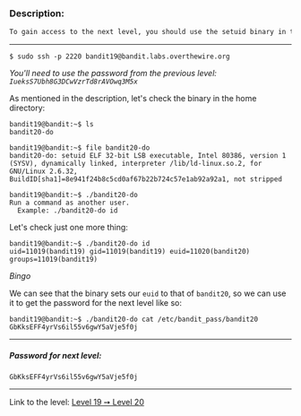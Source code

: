 ### Description:
```txt
To gain access to the next level, you should use the setuid binary in the home-directory. Execute it without arguments to find out how to use it. The password for this level can be found in the usual place (/etc/bandit_pass), after you have used the setuid binary.
```

---
```console
$ sudo ssh -p 2220 bandit19@bandit.labs.overthewire.org
```

_You'll need to use the password from the previous level: `IueksS7Ubh8G3DCwVzrTd8rAVOwq3M5x`_

As mentioned in the description, let's check the binary in the home directory:

```console
bandit19@bandit:~$ ls
bandit20-do

bandit19@bandit:~$ file bandit20-do
bandit20-do: setuid ELF 32-bit LSB executable, Intel 80386, version 1 (SYSV), dynamically linked, interpreter /lib/ld-linux.so.2, for GNU/Linux 2.6.32, BuildID[sha1]=8e941f24b8c5cd0af67b22b724c57e1ab92a92a1, not stripped

bandit19@bandit:~$ ./bandit20-do
Run a command as another user.
  Example: ./bandit20-do id
```

Let's check just one more thing:
```console
bandit19@bandit:~$ ./bandit20-do id
uid=11019(bandit19) gid=11019(bandit19) euid=11020(bandit20) groups=11019(bandit19)
```

_Bingo_

We can see that the binary sets our `euid` to that of `bandit20`, so we can use it to get the password for the next level like so:

```console
bandit19@bandit:~$ ./bandit20-do cat /etc/bandit_pass/bandit20
GbKksEFF4yrVs6il55v6gwY5aVje5f0j
```

---

##### Password for next level:
    GbKksEFF4yrVs6il55v6gwY5aVje5f0j

---

Link to the level: [Level 19 ➙ Level 20](https://overthewire.org/wargames/bandit/bandit20.html)
